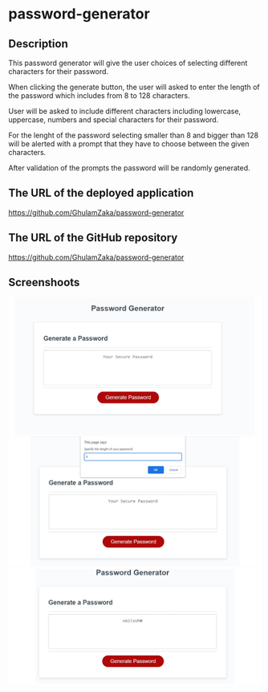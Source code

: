 # password-generator

## Description
This password generator will give the user choices of selecting different characters for their password.

When clicking the generate button, the user will asked to enter the length of the password which includes from 8 to 128 characters.

User will be asked to include different characters including lowercase, uppercase, numbers and special characters for their password.

For the lenght of the password selecting smaller than 8 and bigger than 128 will be alerted with a prompt that they have to choose between the given characters. 

After validation of the prompts the password will be randomly generated.

## The URL of the deployed application

https://github.com/GhulamZaka/password-generator


## The URL of the GitHub repository

https://github.com/GhulamZaka/password-generator


## Screenshoots
<img src="./assets/images/a.jpg" />
<img src="./assets/images/b.jpg" />
<img src="./assets/images/c.jpg" />
